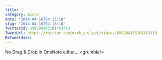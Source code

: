 ```yaml
---
title: 
category: micro
date: "2014-04-16T04:13:16"
slug: "2014-04-16T04:13:16"
TwitterId: 456284165101453313
TweetUrl: https://twitter.com/mark_philpot/status/456284165101453313
ReTweetUser: 
---
```


No Drag &amp; Drop in OneNote either… &lt;grumble/&gt;